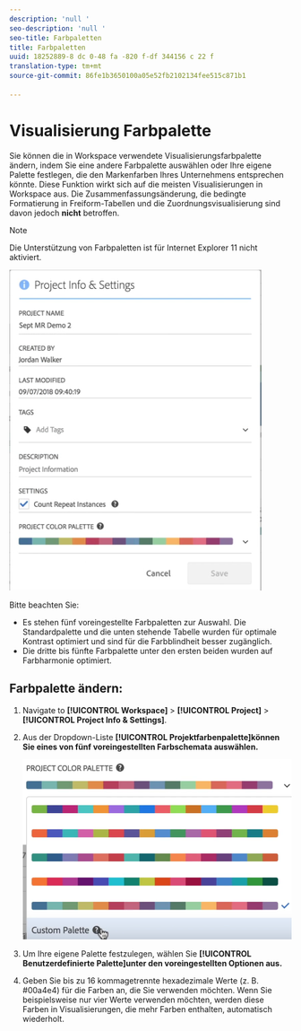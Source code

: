 ```yaml
---
description: 'null '
seo-description: 'null '
seo-title: Farbpaletten
title: Farbpaletten
uuid: 18252889-8 dc 0-48 fa -820 f-df 344156 c 22 f
translation-type: tm+mt
source-git-commit: 86fe1b3650100a05e52fb2102134fee515c871b1

---
```



# Visualisierung Farbpalette

Sie können die in Workspace verwendete Visualisierungsfarbpalette ändern, indem Sie eine andere Farbpalette auswählen oder Ihre eigene Palette festlegen, die den Markenfarben Ihres Unternehmens entsprechen könnte. Diese Funktion wirkt sich auf die meisten Visualisierungen in Workspace aus. Die Zusammenfassungsänderung, die bedingte Formatierung in Freiform-Tabellen und die Zuordnungsvisualisierung sind davon jedoch **nicht** betroffen.

>[!NOTE]
>
>Die Unterstützung von Farbpaletten ist für Internet Explorer 11 nicht aktiviert.

![](assets/color_palettes.png)

Bitte beachten Sie:

* Es stehen fünf voreingestellte Farbpaletten zur Auswahl. Die Standardpalette und die unten stehende Tabelle wurden für optimale Kontrast optimiert und sind für die Farbblindheit besser zugänglich.
* Die dritte bis fünfte Farbpalette unter den ersten beiden wurden auf Farbharmonie optimiert.

## Farbpalette ändern:

1. Navigate to **[!UICONTROL Workspace]** &gt; **[!UICONTROL Project]** &gt; **[!UICONTROL Project Info &amp; Settings]**.
1. Aus der Dropdown-Liste **[!UICONTROL Projektfarbenpalette]können Sie eines von fünf voreingestellten Farbschemata auswählen.**

   ![](assets/custom_palette.png)

1. Um Ihre eigene Palette festzulegen, wählen Sie **[!UICONTROL Benutzerdefinierte Palette]unter den voreingestellten Optionen aus.**
1. Geben Sie bis zu 16 kommagetrennte hexadezimale Werte (z. B. #00a4e4) für die Farben an, die Sie verwenden möchten. Wenn Sie beispielsweise nur vier Werte verwenden möchten, werden diese Farben in Visualisierungen, die mehr Farben enthalten, automatisch wiederholt.

